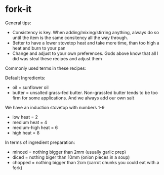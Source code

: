 # fork-it

General tips:
- Consistency is key. When adding/mixing/stirring anything, always do so until the item is the same consitency all the way through.
- Better to have a lower stovetop heat and take more time, than too high a heat and burn to your pan
- Change and adjust to your own preferences. Gods above know that all I did was steal these recipes and adjust them

Commonly used terms in these recipes:

Default Ingredients:
- oil = sunflower oil
- butter = unsalted grass-fed butter. Non-grassfed butter tends to be too firm for some applications. And we always add our own salt

We have an induction stovetop with numbers 1-9
- low heat = 2
- medium heat = 4
- medium-high heat = 6
- high heat = 8


In terms of ingredient preparation:
- minced = nothing bigger than 2mm (usually garlic prep)
- diced = nothing biger than 10mm (onion pieces in a soup)
- chopped = nothing bigger than 2cm (carrot chunks you could eat with a fork)



